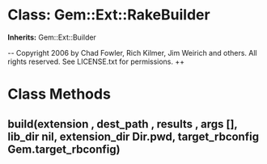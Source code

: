 # Class: Gem::Ext::RakeBuilder
**Inherits:** Gem::Ext::Builder
    

-- Copyright 2006 by Chad Fowler, Rich Kilmer, Jim Weirich and others. All
rights reserved. See LICENSE.txt for permissions. ++


# Class Methods
## build(extension , dest_path , results , args [], lib_dir nil, extension_dir Dir.pwd, target_rbconfig Gem.target_rbconfig) [](#method-c-build)

